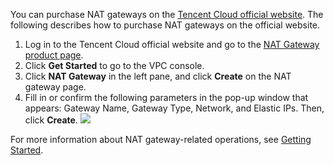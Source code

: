 You can purchase NAT gateways on the [Tencent Cloud official website](https://intl.cloud.tencent.com/).
The following describes how to purchase NAT gateways on the official website.

1. Log in to the Tencent Cloud official website and go to the [NAT Gateway product page](https://intl.cloud.tencent.com/product/nat).
2. Click **Get Started** to go to the VPC console.
3. Click **NAT Gateway** in the left pane, and click **Create** on the NAT gateway page.
4. Fill in or confirm the following parameters in the pop-up window that appears: Gateway Name, Gateway Type, Network, and Elastic IPs. Then, click **Create**.
![](https://main.qcloudimg.com/raw/8c1abe6f1d577b9c8fbdb86dc81d854e.png)

For more information about NAT gateway-related operations, see [Getting Started](https://intl.cloud.tencent.com/document/product/1015/30251).
